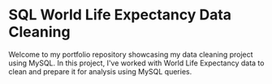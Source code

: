 # SQL World Life Expectancy Data Cleaning
 Welcome to my portfolio repository showcasing my data cleaning project using MySQL. In this project, I've worked with World Life Expectancy data to clean and prepare it for analysis using MySQL queries.
